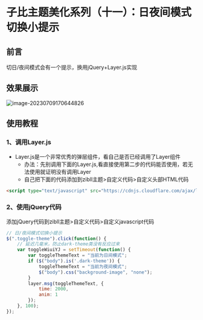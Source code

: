 # 子比主题美化系列（十一）：日夜间模式切换小提示

## 前言

切日/夜间模式会有一个提示，换用jQuery+Layer.js实现

## 效果展示

![image-20230709170644826](https://lskypro-1309218011.cos.ap-shanghai.myqcloud.com/2023/07/09/64aa78a58aeb0.png)

## 使用教程

### 1、调用Layer.js

- Layer.js是一个非常优秀的弹层组件，看自己是否已经调用了Layer组件
  - 办法：先别调用下面的Layer.js,看直接使用第二步的代码能否使用，若无法使用就证明没有调用Layer
  - 自己把下面的代码添加到zibll主题>自定义代码>自定义头部HTML代码

```html
<script type="text/javascript" src="https://cdnjs.cloudflare.com/ajax/libs/layui/2.6.8/layui.min.js"></script>
```

### 2、使用jQuery代码

添加jQuery代码到zibll主题>自定义代码>自定义javascript代码

```javascript
// 日/夜间模式切换小提示
$(".toggle-theme").click(function() {
    // 延迟几毫米，防止dark-theme类没有反应过来
    var toggleWiuiYJ = setTimeout(function() {
        var toggleThemeText = "当前为日间模式";
        if ($("body").is('.dark-theme')) {
            toggleThemeText = "当前为夜间模式";
            $("body").css("background-image", "none");
        }
        layer.msg(toggleThemeText, {
            time: 2000,
            anim: 1
        });
    }, 100);
});
```

